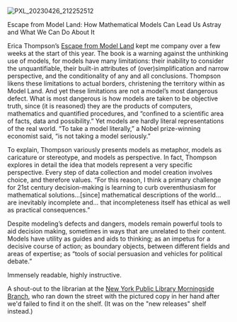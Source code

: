 ![PXL_20230426_212252512](https://user-images.githubusercontent.com/112728848/236265220-a7676d54-bdb4-4ca7-bc4a-e64f18c77464.jpg)

Escape from Model Land: How Mathematical Models Can Lead Us Astray and What We Can Do About It

<p>Erica Thompson’s <a href="https://www.ericathompson.co.uk/books/">Escape from Model Land</a> kept me company over a few weeks at the start of this year. The book is a warning against the unthinking use of models, for models have many limitations: their inability to consider the unquantifiable, their built-in attributes of (over)simplification and narrow perspective, and the conditionality of any and all conclusions. Thompson likens these limitations to actual borders, christening the territory within as Model Land. And yet these limitations are not a model’s most dangerous defect. What is most dangerous is how models are taken to be objective truth, since (it is reasoned) they are the products of computers, mathematics and quantified procedures, and “confined to a scientific area of facts, data and possibility.” Yet models are hardly literal representations of the real world. “To take a model literally,” a Nobel prize-winning economist said, “is not taking a model seriously.”</p>
<p>To explain, Thompson variously presents models as metaphor, models as caricature or stereotype, and models as perspective. In fact, Thompson explores in detail the idea that models represent a very specific perspective. Every step of data collection and model creation involves choice, and therefore values. “For this reason, I think a primary challenge for 21st century decision-making is learning to curb overenthusiasm for mathematical solutions…[since] mathematical descriptions of the world… are inevitably incomplete and… that incompleteness itself has ethical as well as practical consequences.”</p>
<p>Despite modeling’s defects and dangers, models remain powerful tools to aid decision making, sometimes in ways that are unrelated to their content. Models have utility as guides and aids to thinking; as an impetus for a decisive course of action; as boundary objects, between different fields and areas of expertise; as “tools of social persuasion and vehicles for political debate.”<p>
<p>Immensely readable, highly instructive.</p>
<p>A shout-out to the librarian at the <a href="https://www.nypl.org/locations/morningside-heights">New York Public Library Morningside Branch</a>, who ran down the street with the pictured copy in her hand after we'd failed to find it on the shelf. (It was on the "new releases" shelf instead.)</p>
